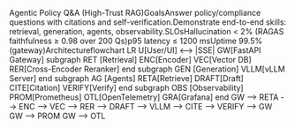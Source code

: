 Agentic Policy Q&A (High-Trust RAG)GoalsAnswer policy/compliance questions with citations and self-verification.Demonstrate end-to-end skills: retrieval, generation, agents, observability.SLOsHallucination < 2% (RAGAS faithfulness ≥ 0.98 over 200 Qs)p95 latency ≤ 1200 msUptime 99.5% (gateway)Architectureflowchart LR
  U[User/UI] <--> |SSE| GW[FastAPI Gateway]
  subgraph RET [Retrieval]
    ENC[Encoder]
    VEC[Vector DB]
    RER[Cross-Encoder Reranker]
  end
  subgraph GEN [Generation]
    VLLM[vLLM Server]
  end
  subgraph AG [Agents]
    RETA[Retrieve]
    DRAFT[Draft]
    CITE[Citation]
    VERIFY[Verify]
  end
  subgraph OBS [Observability]
    PROM[Prometheus]
    OTL[OpenTelemetry]
    GRA[Grafana]
  end
  GW --> RETA --> ENC --> VEC --> RER --> DRAFT --> VLLM --> CITE --> VERIFY --> GW
  GW --> PROM
  GW --> OTL

